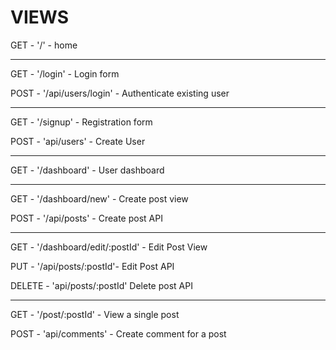 # VIEWS

GET - '/' - home

---

GET - '/login' - Login form

POST - '/api/users/login' - Authenticate existing user

---

GET - '/signup' - Registration form

POST - 'api/users' - Create User

---

GET - '/dashboard' - User dashboard

---

GET - '/dashboard/new' - Create post view

POST - '/api/posts' - Create post API

---

GET - '/dashboard/edit/:postId' - Edit Post View

PUT - '/api/posts/:postId'- Edit Post API

DELETE - 'api/posts/:postId' Delete post API

---

GET - '/post/:postId' - View a single post

POST - 'api/comments' - Create comment for a post


